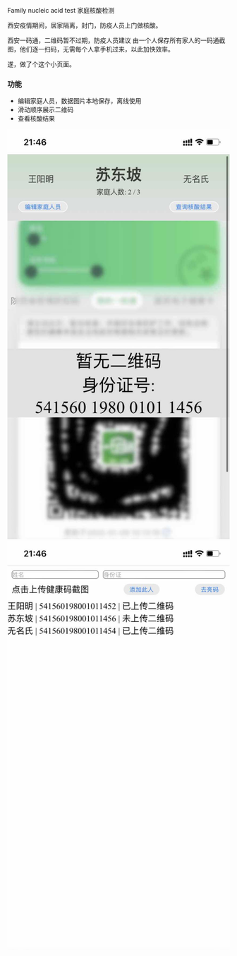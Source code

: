Family nucleic acid test
家庭核酸检测

西安疫情期间，居家隔离，封门，防疫人员上门做核酸。

西安一码通，二维码暂不过期，防疫人员建议 由一个人保存所有家人的一码通截图，他们逐一扫码，无需每个人拿手机过来，以此加快效率。

遂，做了个这个小页面。

### 功能

- 编辑家庭人员，数据图片本地保存，离线使用
- 滑动顺序展示二维码
- 查看核酸结果

![show code](./images/show-code.jpg)
![edit family](./images/edit-family.jpg)